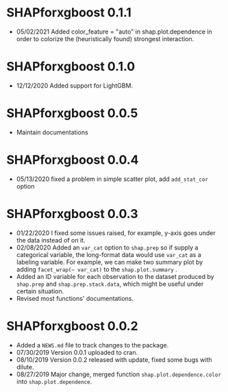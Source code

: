 # SHAPforxgboost 0.1.1
* 05/02/2021 Added color_feature = "auto" in shap.plot.dependence in order to 
colorize the (heuristically found) strongest interaction.

# SHAPforxgboost 0.1.0
* 12/12/2020 Added support for LightGBM.

# SHAPforxgboost 0.0.5
* Maintain documentations

# SHAPforxgboost 0.0.4
* 05/13/2020 fixed a problem in simple scatter plot, add `add_stat_cor` option

# SHAPforxgboost 0.0.3
* 01/22/2020 I fixed some issues raised, for example, y-axis goes under the data instead of on it.    
* 02/08/2020 Added an `var_cat` option to `shap.prep` so if supply a categorical variable, the long-format data would use `var_cat` as a labeling variable. For example, we can make two summary plot by adding `facet_wrap(~ var_cat)` to the `shap.plot.summary`  .
* Added an ID variable for each observation to the dataset produced by `shap.prep` and `shap.prep.stack.data`, which might be useful under certain situation.  
* Revised most functions' documentations.

# SHAPforxgboost 0.0.2
* Added a `NEWS.md` file to track changes to the package.
* 07/30/2019 Version 0.0.1 uploaded to cran.
* 08/10/2019 Version 0.0.2 released with update, fixed some bugs with dilute. 
* 08/27/2019 Major change, merged function `shap.plot.dependence.color` into `shap.plot.dependence`.
